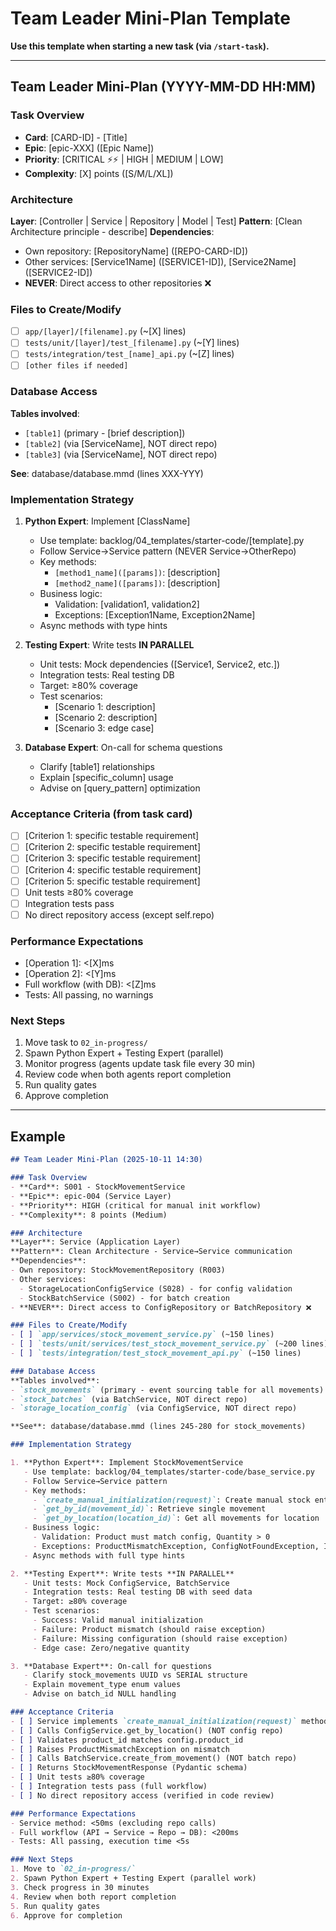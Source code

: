 # Team Leader Mini-Plan Template

**Use this template when starting a new task (via `/start-task`).**

---

## Team Leader Mini-Plan (YYYY-MM-DD HH:MM)

### Task Overview

- **Card**: [CARD-ID] - [Title]
- **Epic**: [epic-XXX] ([Epic Name])
- **Priority**: [CRITICAL ⚡⚡ | HIGH | MEDIUM | LOW]
- **Complexity**: [X] points ([S/M/L/XL])

### Architecture

**Layer**: [Controller | Service | Repository | Model | Test]
**Pattern**: [Clean Architecture principle - describe]
**Dependencies**:

- Own repository: [RepositoryName] ([REPO-CARD-ID])
- Other services: [Service1Name] ([SERVICE1-ID]), [Service2Name] ([SERVICE2-ID])
- **NEVER**: Direct access to other repositories ❌

### Files to Create/Modify

- [ ] `app/[layer]/[filename].py` (~[X] lines)
- [ ] `tests/unit/[layer]/test_[filename].py` (~[Y] lines)
- [ ] `tests/integration/test_[name]_api.py` (~[Z] lines)
- [ ] `[other files if needed]`

### Database Access

**Tables involved**:

- `[table1]` (primary - [brief description])
- `[table2]` (via [ServiceName], NOT direct repo)
- `[table3]` (via [ServiceName], NOT direct repo)

**See**: database/database.mmd (lines XXX-YYY)

### Implementation Strategy

1. **Python Expert**: Implement [ClassName]
    - Use template: backlog/04_templates/starter-code/[template].py
    - Follow Service→Service pattern (NEVER Service→OtherRepo)
    - Key methods:
        - `[method1_name]([params])`: [description]
        - `[method2_name]([params])`: [description]
    - Business logic:
        - Validation: [validation1, validation2]
        - Exceptions: [Exception1Name, Exception2Name]
    - Async methods with type hints

2. **Testing Expert**: Write tests **IN PARALLEL**
    - Unit tests: Mock dependencies ([Service1, Service2, etc.])
    - Integration tests: Real testing DB
    - Target: ≥80% coverage
    - Test scenarios:
        - [Scenario 1: description]
        - [Scenario 2: description]
        - [Scenario 3: edge case]

3. **Database Expert**: On-call for schema questions
    - Clarify [table1] relationships
    - Explain [specific_column] usage
    - Advise on [query_pattern] optimization

### Acceptance Criteria (from task card)

- [ ] [Criterion 1: specific testable requirement]
- [ ] [Criterion 2: specific testable requirement]
- [ ] [Criterion 3: specific testable requirement]
- [ ] [Criterion 4: specific testable requirement]
- [ ] [Criterion 5: specific testable requirement]
- [ ] Unit tests ≥80% coverage
- [ ] Integration tests pass
- [ ] No direct repository access (except self.repo)

### Performance Expectations

- [Operation 1]: <[X]ms
- [Operation 2]: <[Y]ms
- Full workflow (with DB): <[Z]ms
- Tests: All passing, no warnings

### Next Steps

1. Move task to `02_in-progress/`
2. Spawn Python Expert + Testing Expert (parallel)
3. Monitor progress (agents update task file every 30 min)
4. Review code when both agents report completion
5. Run quality gates
6. Approve completion

---

## Example

```markdown
## Team Leader Mini-Plan (2025-10-11 14:30)

### Task Overview
- **Card**: S001 - StockMovementService
- **Epic**: epic-004 (Service Layer)
- **Priority**: HIGH (critical for manual init workflow)
- **Complexity**: 8 points (Medium)

### Architecture
**Layer**: Service (Application Layer)
**Pattern**: Clean Architecture - Service→Service communication
**Dependencies**:
- Own repository: StockMovementRepository (R003)
- Other services:
  - StorageLocationConfigService (S028) - for config validation
  - StockBatchService (S002) - for batch creation
- **NEVER**: Direct access to ConfigRepository or BatchRepository ❌

### Files to Create/Modify
- [ ] `app/services/stock_movement_service.py` (~150 lines)
- [ ] `tests/unit/services/test_stock_movement_service.py` (~200 lines)
- [ ] `tests/integration/test_stock_movement_api.py` (~150 lines)

### Database Access
**Tables involved**:
- `stock_movements` (primary - event sourcing table for all movements)
- `stock_batches` (via BatchService, NOT direct repo)
- `storage_location_config` (via ConfigService, NOT direct repo)

**See**: database/database.mmd (lines 245-280 for stock_movements)

### Implementation Strategy

1. **Python Expert**: Implement StockMovementService
   - Use template: backlog/04_templates/starter-code/base_service.py
   - Follow Service→Service pattern
   - Key methods:
     - `create_manual_initialization(request)`: Create manual stock entry
     - `get_by_id(movement_id)`: Retrieve single movement
     - `get_by_location(location_id)`: Get all movements for location
   - Business logic:
     - Validation: Product must match config, Quantity > 0
     - Exceptions: ProductMismatchException, ConfigNotFoundException, InvalidQuantityException
   - Async methods with full type hints

2. **Testing Expert**: Write tests **IN PARALLEL**
   - Unit tests: Mock ConfigService, BatchService
   - Integration tests: Real testing DB with seed data
   - Target: ≥80% coverage
   - Test scenarios:
     - Success: Valid manual initialization
     - Failure: Product mismatch (should raise exception)
     - Failure: Missing configuration (should raise exception)
     - Edge case: Zero/negative quantity

3. **Database Expert**: On-call for questions
   - Clarify stock_movements UUID vs SERIAL structure
   - Explain movement_type enum values
   - Advise on batch_id NULL handling

### Acceptance Criteria
- [ ] Service implements `create_manual_initialization(request)` method
- [ ] Calls ConfigService.get_by_location() (NOT config repo)
- [ ] Validates product_id matches config.product_id
- [ ] Raises ProductMismatchException on mismatch
- [ ] Calls BatchService.create_from_movement() (NOT batch repo)
- [ ] Returns StockMovementResponse (Pydantic schema)
- [ ] Unit tests ≥80% coverage
- [ ] Integration tests pass (full workflow)
- [ ] No direct repository access (verified in code review)

### Performance Expectations
- Service method: <50ms (excluding repo calls)
- Full workflow (API → Service → Repo → DB): <200ms
- Tests: All passing, execution time <5s

### Next Steps
1. Move to `02_in-progress/`
2. Spawn Python Expert + Testing Expert (parallel work)
3. Check progress in 30 minutes
4. Review when both report completion
5. Run quality gates
6. Approve for completion
```
